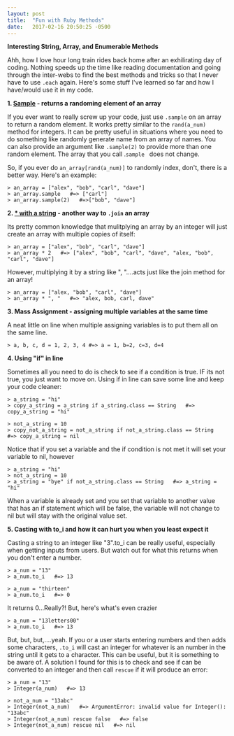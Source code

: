 ```yaml
---
layout: post
title:  "Fun with Ruby Methods"
date:   2017-02-16 20:50:25 -0500
---
```



**Interesting String, Array, and Enumerable Methods**

Ahh, how I love hour long train rides back home after an exhilirating day of coding. Nothing speeds up the time like reading documentation and going through the inter-webs to find the best methods and tricks so that I never have to use `.each` again. Here's some stuff I've learned so far and how I have/would use it in my code.

**1. [Sample](https://ruby-doc.org/core-2.2.0/Array.html#method-i-sample) - returns a randoming element of an array**

If you ever want to really screw up your code, just use `.sample` on an array to return a random element. It works pretty similar to the `rand(a_num)` method for integers. It can be pretty useful in situations where you need to do something like randomly generate name from an array of names. You can also provide an argument like `.sample(2)` to provide more than one random element. The array that you call .`sample ` does not change. 

So, if you ever do `an_array[rand(a_num)]` to randomly index, don't, there is a better way. Here's an example:

```
> an_array = ["alex", "bob", "carl", "dave"]
> an_array.sample   #=> ["carl"]
> an_array.sample(2)   #=>["bob", "dave"]
```

**2. [* with a string](https://ruby-doc.org/core-2.2.0/Array.html#method-i-2A) - another way to `.join` an array**

Its pretty common knowledge that mulitplying an array by an integer will just create an array with multiple copies of itself:

```
> an_array = ["alex", "bob", "carl", "dave"]
> an_array * 2   #=> ["alex", "bob", "carl", "dave", "alex, "bob", "carl", "dave"]
```

However, multiplying it by a string like ", "....acts just like the join method for an array! 

```
> an_array = ["alex, "bob", "carl", "dave"]
> an_array * ", "   #=> "alex, bob, carl, dave"
```

**3. Mass Assignment - assigning multiple variables at the same time**

A neat little on line when multiple assigning variables is to put them all on the same line.

```
> a, b, c, d = 1, 2, 3, 4 #=> a = 1, b=2, c=3, d=4
```

**4. Using "if" in line**

Sometimes all you need to do is check to see if a condition is true. IF its not true, you just want to move on. Using if in line can save some line and keep your code cleaner:

```
> a_string = "hi"
> copy_a_string = a_string if a_string.class == String   #=> copy_a_string = "hi"

> not_a_string = 10
> copy_not_a_string = not_a_string if not_a_string.class == String   #=> copy_a_string = nil
```

Notice that if you set a variable and the if condition is not met it will set your variable to nil, however

```
> a_string = "hi"
> not_a_string = 10
> a_string = "bye" if not_a_string.class == String   #=> a_string = "hi"
```

When a variable is already set and you set that variable to another value that has an if statement which will be false, the variable will not change to nil but will stay with the original value set. 

**5. Casting with to_i and how it can hurt you when you least expect it**

Casting a string to an integer like "3".to_i can be really useful, especially when getting inputs from users. But watch out for what this returns when you don't enter a number. 

```
> a_num = "13"
> a_num.to_i   #=> 13

> a_num = "thirteen"
> a_num.to_i   #=> 0
```

It returns 0...Really?! But, here's what's even crazier

```
> a_num = "13letters00"
> a_num.to_i   #=> 13
```

But, but, but,....yeah. If you or a user starts entering numbers and then adds some characters, `.to_i` will cast an integer for whatever is an number in the string until it gets to a character. This can be useful, but it is something to be aware of. A solution I found for this is to check and see if can be converted to an integer and then call `rescue` if it will produce an error:

```
> a_num = "13"
> Integer(a_num)   #=> 13

> not_a_num = "13abc"
> Integer(not_a_num)   #=> ArgumentError: invalid value for Integer(): "13abc"
> Integer(not_a_num) rescue false   #=> false
> Integer(not_a_num) rescue nil   #=> nil
```


